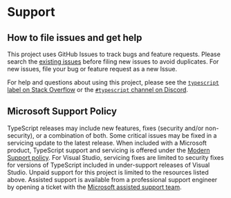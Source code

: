 # Support

## How to file issues and get help

This project uses GitHub Issues to track bugs and feature requests. Please search the [existing issues](https://github.com/microsoft/TypeScript/issues) before filing new issues to avoid duplicates. For new issues, file your bug or feature request as a new Issue.

For help and questions about using this project, please see the [`typescript` label on Stack Overflow](https://stackoverflow.com/questions/tagged/typescript) or the [`#typescript` channel on Discord](https://discord.com/invite/typescript).

## Microsoft Support Policy

TypeScript releases may include new features, fixes (security and/or non-security), or a combination of both. Some critical issues may be fixed in a servicing update to the latest release. When included with a Microsoft product, TypeScript support and servicing is offered under the [Modern Support policy](https://learn.microsoft.com/lifecycle/policies/modern). For Visual Studio, servicing fixes are limited to security fixes for versions of TypeScript included in under-support releases of Visual Studio. Unpaid support for this project is limited to the resources listed above. Assisted support is available from a professional support engineer by opening a ticket with the [Microsoft assisted support team](https://support.serviceshub.microsoft.com/supportforbusiness/onboarding).
